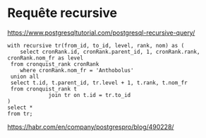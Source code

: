 
# Requête recursive
https://www.postgresqltutorial.com/postgresql-recursive-query/

```
with recursive tr(from_id, to_id, level, rank, nom) as (  
    select cronRank.id, cronRank.parent_id, 1, cronRank.rank, cronRank.nom_fr as level  
 from cronquist_rank cronRank  
    where cronRank.nom_fr = 'Anthobolus'  
 union all  
 select t.id, t.parent_id, tr.level + 1, t.rank, t.nom_fr  
 from cronquist_rank t  
             join tr on t.id = tr.to_id  
)  
select *  
from tr;
```

https://habr.com/en/company/postgrespro/blog/490228/

